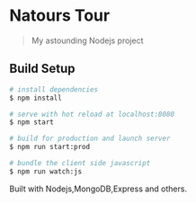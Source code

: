 # Natours Tour

> My astounding Nodejs project

## Build Setup

```bash
# install dependencies
$ npm install

# serve with hot reload at localhost:8080
$ npm start

# build for production and launch server
$ npm run start:prod

# bundle the client side javascript
$ npm run watch:js
```

Built with Nodejs,MongoDB,Express and others.
